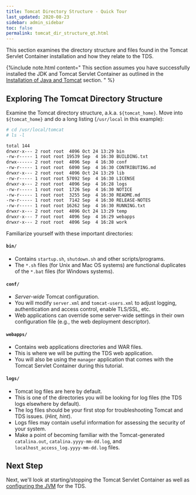 ```yaml
---
title: Tomcat Directory Structure - Quick Tour
last_updated: 2020-08-23
sidebar: admin_sidebar
toc: false
permalink: tomcat_dir_structure_qt.html
---
```


This section examines the directory structure and files found in the Tomcat Servlet Container installation and how they relate to the TDS.

{%include note.html content="
This section assumes you have successfully installed the JDK and Tomcat Servlet Container as outlined in the [Installation of Java and Tomcat](install_java_tomcat.html) section.
" %}

## Exploring The Tomcat Directory Structure

Examine the Tomcat directory structure, a.k.a. `${tomcat_home}`.  Move into `${tomcat_home}` and do a long listing (`/usr/local` in this example):
    
~~~bash
# cd /usr/local/tomcat
# ls -l

total 144
drwxr-x--- 2 root root  4096 Oct 24 13:29 bin
-rw-r----- 1 root root 19539 Sep  4 16:30 BUILDING.txt
drwx------ 2 root root  4096 Sep  4 16:30 conf
-rw-r----- 1 root root  6090 Sep  4 16:30 CONTRIBUTING.md
drwxr-x--- 2 root root  4096 Oct 24 13:29 lib
-rw-r----- 1 root root 57092 Sep  4 16:30 LICENSE
drwxr-x--- 2 root root  4096 Sep  4 16:28 logs
-rw-r----- 1 root root  1726 Sep  4 16:30 NOTICE
-rw-r----- 1 root root  3255 Sep  4 16:30 README.md
-rw-r----- 1 root root  7142 Sep  4 16:30 RELEASE-NOTES
-rw-r----- 1 root root 16262 Sep  4 16:30 RUNNING.txt
drwxr-x--- 2 root root  4096 Oct 24 13:29 temp
drwxr-x--- 7 root root  4096 Sep  4 16:29 webapps
drwxr-x--- 2 root root  4096 Sep  4 16:28 work
~~~

Familiarize yourself with these important directories:

#### `bin/`

* Contains `startup.sh`, `shutdown.sh` and other scripts/programs.
* The `*.sh` files (for Unix and Mac OS systems) are functional duplicates of the `*.bat` files (for Windows systems).

#### `conf/`

* _Server-wide_ Tomcat configuration.
* You will modify `server.xml` and `tomcat-users.xml` to adjust logging, authentication and access control, enable TLS/SSL, etc.
* Web applications can override some server-wide settings in their own configuration file (e.g., the web deployment descriptor).

#### `webapps/`

* Contains web applications directories and WAR files.
* This is where we will be putting the TDS web application.
* You will also be using the `manager` application that comes with the Tomcat Servlet Container during this tutorial.

#### `logs/`

* Tomcat log files are here by default.
* This is one of the directories you will be looking for log files (the TDS logs elsewhere by default).
* The log files should be your first stop for troubleshooting Tomcat and TDS issues. (_Hint, hint_).
* Logs files may contain useful information for assessing the security of your system.
* Make a point of becoming familiar with the Tomcat-generated `catalina.out`, `catalina.yyyy-mm-dd.log`, and `localhost_access_log.yyyy-mm-dd.log` files.

## Next Step

Next, we'll look at starting/stopping the Tomcat Servlet Container as well as [configuring the JVM](running_tomcat.html) for the TDS.